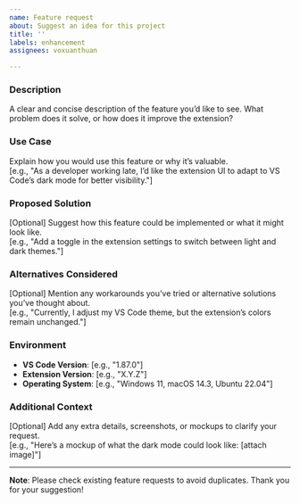 ```yaml
---
name: Feature request
about: Suggest an idea for this project
title: ''
labels: enhancement
assignees: voxuanthuan

---
```


### Description
A clear and concise description of the feature you’d like to see. What problem does it solve, or how does it improve the extension?

### Use Case
Explain how you would use this feature or why it’s valuable.  
[e.g., "As a developer working late, I’d like the extension UI to adapt to VS Code’s dark mode for better visibility."]

### Proposed Solution
[Optional] Suggest how this feature could be implemented or what it might look like.  
[e.g., "Add a toggle in the extension settings to switch between light and dark themes."]

### Alternatives Considered
[Optional] Mention any workarounds you’ve tried or alternative solutions you’ve thought about.  
[e.g., "Currently, I adjust my VS Code theme, but the extension’s colors remain unchanged."]

### Environment
- **VS Code Version**: [e.g., "1.87.0"]
- **Extension Version**: [e.g., "X.Y.Z"]
- **Operating System**: [e.g., "Windows 11, macOS 14.3, Ubuntu 22.04"]

### Additional Context
[Optional] Add any extra details, screenshots, or mockups to clarify your request.  
[e.g., "Here’s a mockup of what the dark mode could look like: [attach image]"]

---

**Note**: Please check existing feature requests to avoid duplicates. Thank you for your suggestion!
